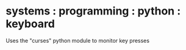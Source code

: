 # systems : programming : python : keyboard

Uses the "curses" python module to monitor key presses

```
